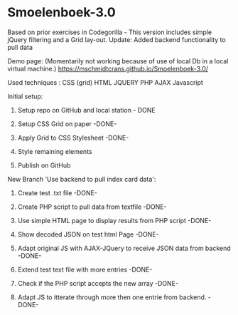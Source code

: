 # Smoelenboek-3.0
Based on prior exercises in Codegorilla - This version includes simple jQuery filtering and a Grid lay-out.
Update: Added backend functionality to pull data

Demo page: (Momentarily not working because of use of local Db in a local virtual machine.) https://mschmidtcrans.github.io/Smoelenboek-3.0/

Used techniques :
CSS (grid)
HTML
JQUERY
PHP
AJAX
Javascript

Initial setup:

1. Setup repo on GitHub and local station - DONE

2. Setup CSS Grid on paper -DONE-

3. Apply Grid to CSS Stylesheet -DONE-

4. Style remaining elements

5. Publish on GitHub


New Branch 'Use backend to pull index card data':

1. Create test .txt file -DONE-

2. Create PHP script to pull data from textfile -DONE-

3. Use simple HTML page to display results from PHP script -DONE-

4. Show decoded JSON on test html Page -DONE-

5. Adapt original JS with AJAX-JQuery to receive JSON data from backend -DONE-

6. Extend test text file with more entries -DONE-

7. Check if the PHP script accepts the new array -DONE-

7. Adapt JS to itterate through more then one entrie from backend. -DONE-

